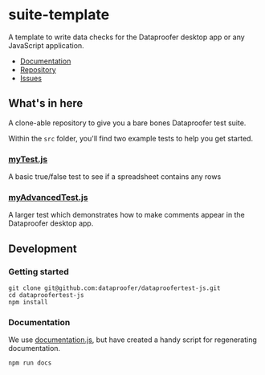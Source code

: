# suite-template
A template to write data checks for the Dataproofer desktop app or any JavaScript application.

* [Documentation](https://github.com/dataproofer/suite-template/blob/master/README.md)
* [Repository](https://github.com/dataproofer/suite-template/)
* [Issues](https://github.com/dataproofer/suite-template/issues)

## What's in here
A clone-able repository to give you a bare bones Dataproofer test suite.

Within the `src` folder, you'll find two example tests to help you get started.

### [myTest.js](https://github.com/dataproofer/suite-template/blob/master/src/myTest.js)

A basic true/false test to see if a spreadsheet contains any rows

### [myAdvancedTest.js](https://github.com/dataproofer/suite-template/blob/master/src/myAdvancedTest.js)

A larger test which demonstrates how to make comments appear in the Dataproofer desktop app.

## Development

### Getting started

```
git clone git@github.com:dataproofer/dataproofertest-js.git
cd dataproofertest-js
npm install
```
### Documentation

We use [documentation.js](https://github.com/documentationjs/documentation), but have created a handy script for regenerating documentation.

```
npm run docs
```
